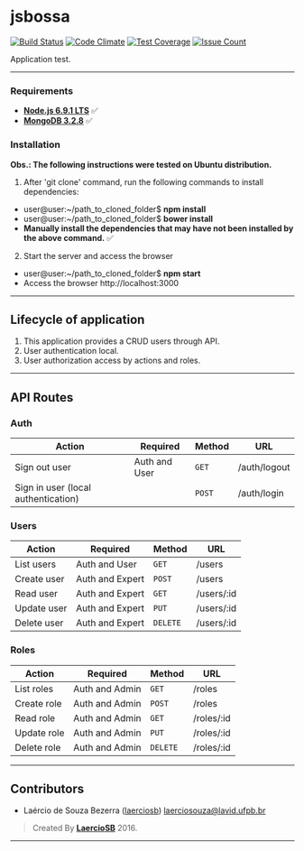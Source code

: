 # jsbossa
[![Build Status](https://travis-ci.org/ProjetosIFPB/RAD_Project.svg?branch=master)](https://travis-ci.org/laerciosb/jsbossa)
[![Code Climate](https://codeclimate.com/github/laerciosb/jsbossa/badges/gpa.svg)](https://codeclimate.com/github/laerciosb/jsbossa)
[![Test Coverage](https://codeclimate.com/github/laerciosb/jsbossa/badges/coverage.svg)](https://codeclimate.com/github/laerciosb/jsbossa/coverage)
[![Issue Count](https://codeclimate.com/github/laerciosb/jsbossa/badges/issue_count.svg)](https://codeclimate.com/github/laerciosb/jsbossa)

Application test.

---

### Requirements ###

* **[Node.js 6.9.1 LTS](http://nodejs.org/en/)** :white_check_mark:
* **[MongoDB 3.2.8](https://docs.mongodb.com/)** :white_check_mark:

### Installation ###

**Obs.: The following instructions were tested on Ubuntu distribution.**

1. After 'git clone' command, run the following commands to install dependencies:
  - user@user:~/path_to_cloned_folder$ **npm install**
  - user@user:~/path_to_cloned_folder$ **bower install**
  - **Manually install the dependencies that may have not been installed by the above command.** :white_check_mark:

2. Start the server and access the browser
  - user@user:~/path_to_cloned_folder$ **npm start**
  - Access the browser http://localhost:3000


---

## Lifecycle of application ##

1. This application provides a CRUD users through API.
2. User authentication local.
3. User authorization access by actions and roles.

---

## API Routes ##

### Auth ###
|   Action                                 | Required          | Method    | URL                                               
| -----------------------------------------|-------------------|-----------|----------------------------------------------------- 
|   Sign out user                          | Auth and User     |  `GET`    | /auth/logout
|   Sign in user (local authentication)    |                   |  `POST`   | /auth/login

### Users ###
|   Action                                 | Required          | Method    | URL                                               
| -----------------------------------------|-------------------|-----------|----------------------------------------------------- 
|   List users                             | Auth and User     |  `GET`    | /users
|   Create user                            | Auth and Expert   |  `POST`   | /users
|   Read user                              | Auth and Expert   |  `GET`    | /users/:id
|   Update user                            | Auth and Expert   |  `PUT`    | /users/:id
|   Delete user                            | Auth and Expert   |  `DELETE` | /users/:id

### Roles ###
|   Action                                 | Required          | Method    | URL
| -----------------------------------------|-------------------|-----------|-----------------------------------------------------
|   List roles                             | Auth and Admin    |  `GET`    | /roles
|   Create role                            | Auth and Admin    |  `POST`   | /roles
|   Read role                              | Auth and Admin    |  `GET`    | /roles/:id
|   Update role                            | Auth and Admin    |  `PUT`    | /roles/:id
|   Delete role                            | Auth and Admin    |  `DELETE` | /roles/:id

---

## Contributors

* Laércio de Souza Bezerra ([laerciosb](https://github.com/laerciosb)) laerciosouza@lavid.ufpb.br

>Created By **[LaercioSB](http://lavid.ufpb.br/index.php/projetos/equipe/)** 2016.

---